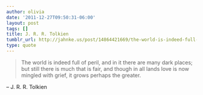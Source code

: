 ```yaml
---
author: olivia
date: '2011-12-27T09:50:31-06:00'
layout: post
tags: []
title: J. R. R. Tolkien
tumblr_url: http://jahnke.us/post/14864421669/the-world-is-indeed-full-of-peril-and-in-it-there
type: quote
---
```


> The world is indeed full of peril, and in it there are many dark places; but still there is much that is fair, and though in all lands love is now mingled with grief, it grows perhaps the greater.

– J. R. R. Tolkien

